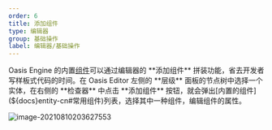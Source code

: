 ```yaml
---
order: 6
title: 添加组件
type: 编辑器
group: 基础操作
label: 编辑器/基础操作
---
```


Oasis Engine 的内置[组件](${docs}entity-cn#常用组件)可以通过编辑器的 **添加组件** 拼装功能，省去开发者写样板式代码的时间。在 Oasis Editor 左侧的 **层级** 面板的节点树中选择一个实体，在右侧的 **检查器** 中点击 **添加组件** 按钮，就会弹出[内置的组件](${docs}entity-cn#常用组件)列表，选择其中一种组件，编辑组件的属性。

![image-20210810203627553](https://gw.alipayobjects.com/zos/OasisHub/0d2fcb30-ee5f-49fb-8fb3-261f8ed6898a/image-20210810203627553.png)
